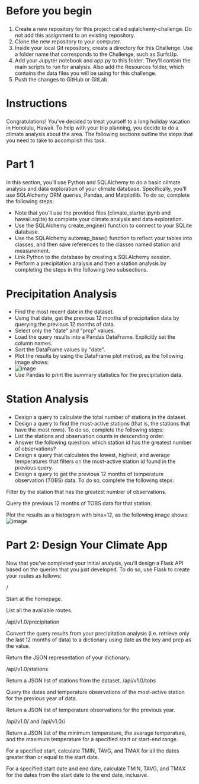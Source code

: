 # Before you begin 
###
1) Create a new repository for this project called sqlalchemy-challenge. Do not add this assignment to an existing repository.
2) Clone the new repository to your computer.
3) Inside your local Git repository, create a directory for this Challenge. Use a folder name that corresponds to the Challenge, such as SurfsUp.
4) Add your Jupyter notebook and app.py to this folder. They’ll contain the main scripts to run for analysis. Also add the Resources folder, which contains the data files you will be using for this challenge.
5) Push the changes to GitHub or GitLab.

# Instructions 
### 
Congratulations! You've decided to treat yourself to a long holiday vacation in Honolulu, Hawaii. To help with your trip planning, you decide to do a climate analysis about the area. The following sections outline the steps that you need to take to accomplish this task.

# Part 1
### 
In this section, you’ll use Python and SQLAlchemy to do a basic climate analysis and data exploration of your climate database. Specifically, you’ll use SQLAlchemy ORM queries, Pandas, and Matplotlib. To do so, complete the following steps:
- Note that you’ll use the provided files (climate_starter.ipynb and hawaii.sqlite) to complete your climate analysis and data exploration.
- Use the SQLAlchemy create_engine() function to connect to your SQLite database.
- Use the SQLAlchemy automap_base() function to reflect your tables into classes, and then save references to the classes named station and measurement.
- Link Python to the database by creating a SQLAlchemy session.
- Perform a precipitation analysis and then a station analysis by completing the steps in the following two subsections.

# Precipitation Analysis 
###
- Find the most recent date in the dataset.
- Using that date, get the previous 12 months of precipitation data by querying the previous 12 months of data.
- Select only the "date" and "prcp" values.
- Load the query results into a Pandas DataFrame. Explicitly set the column names.
- Sort the DataFrame values by "date".
- Plot the results by using the DataFrame plot method, as the following image shows:
- ![image](https://github.com/thesarahcain/sqlalchemy-challenge/assets/148586543/e9c8eaa3-48d3-423f-b044-798d8c59cded)
- Use Pandas to print the summary statistics for the precipitation data.

# Station Analysis 
### 
- Design a query to calculate the total number of stations in the dataset.
- Design a query to find the most-active stations (that is, the stations that have the most rows). To do so, complete the following steps:
- List the stations and observation counts in descending order.
- Answer the following question: which station id has the greatest number of observations?
- Design a query that calculates the lowest, highest, and average temperatures that filters on the most-active station id found in the previous query.
- Design a query to get the previous 12 months of temperature observation (TOBS) data. To do so, complete the following steps:

Filter by the station that has the greatest number of observations.

Query the previous 12 months of TOBS data for that station.

Plot the results as a histogram with bins=12, as the following image shows:
![image](https://github.com/thesarahcain/sqlalchemy-challenge/assets/148586543/d571c079-7610-4f6b-b3e6-ac3b6a6a3a42)

# Part 2: Design Your Climate App
###
Now that you’ve completed your initial analysis, you’ll design a Flask API based on the queries that you just developed. To do so, use Flask to create your routes as follows:

/

Start at the homepage.

List all the available routes.

/api/v1.0/precipitation

Convert the query results from your precipitation analysis (i.e. retrieve only the last 12 months of data) to a dictionary using date as the key and prcp as the value.

Return the JSON representation of your dictionary.

/api/v1.0/stations

Return a JSON list of stations from the dataset.
/api/v1.0/tobs

Query the dates and temperature observations of the most-active station for the previous year of data.

Return a JSON list of temperature observations for the previous year.

/api/v1.0/<start> and /api/v1.0/<start>/<end>

Return a JSON list of the minimum temperature, the average temperature, and the maximum temperature for a specified start or start-end range.

For a specified start, calculate TMIN, TAVG, and TMAX for all the dates greater than or equal to the start date.

For a specified start date and end date, calculate TMIN, TAVG, and TMAX for the dates from the start date to the end date, inclusive.
